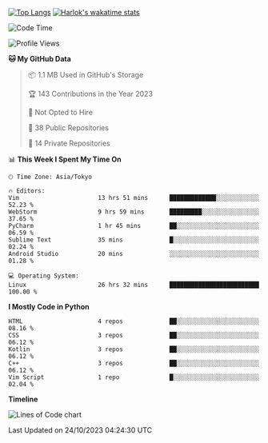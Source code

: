 [![Top Langs](https://github-readme-stats.vercel.app/api/top-langs/?username=remisiki&theme=dracula&layout=compact&hide=Jupyter%20Notebook,CSS,HTML&langs_count=10&exclude_repo=GMM-Demux-GUI)](https://github.com/anuraghazra/github-readme-stats)
[![Harlok's wakatime stats](https://github-readme-stats.vercel.app/api/wakatime?username=@remisiki&layout=compact&langs_count=10&hide=other,html,css,text,json,markdown,jupyter)](https://github.com/anuraghazra/github-readme-stats)
<!--START_SECTION:waka-->
![Code Time](http://img.shields.io/badge/Code%20Time-514%20hrs%2040%20mins-blue)

![Profile Views](http://img.shields.io/badge/Profile%20Views-10-blue)

**🐱 My GitHub Data** 

> 📦 1.1 MB Used in GitHub's Storage 
 > 
> 🏆 143 Contributions in the Year 2023
 > 
> 🚫 Not Opted to Hire
 > 
> 📜 38 Public Repositories 
 > 
> 🔑 14 Private Repositories 
 > 
📊 **This Week I Spent My Time On** 

```text
🕑︎ Time Zone: Asia/Tokyo

🔥 Editors: 
Vim                      13 hrs 51 mins      █████████████░░░░░░░░░░░░   52.23 % 
WebStorm                 9 hrs 59 mins       █████████░░░░░░░░░░░░░░░░   37.65 % 
PyCharm                  1 hr 45 mins        ██░░░░░░░░░░░░░░░░░░░░░░░   06.59 % 
Sublime Text             35 mins             █░░░░░░░░░░░░░░░░░░░░░░░░   02.24 % 
Android Studio           20 mins             ░░░░░░░░░░░░░░░░░░░░░░░░░   01.28 % 

💻 Operating System: 
Linux                    26 hrs 32 mins      █████████████████████████   100.00 % 
```

**I Mostly Code in Python** 

```text
HTML                     4 repos             ██░░░░░░░░░░░░░░░░░░░░░░░   08.16 % 
CSS                      3 repos             ██░░░░░░░░░░░░░░░░░░░░░░░   06.12 % 
Kotlin                   3 repos             ██░░░░░░░░░░░░░░░░░░░░░░░   06.12 % 
C++                      3 repos             ██░░░░░░░░░░░░░░░░░░░░░░░   06.12 % 
Vim Script               1 repo              █░░░░░░░░░░░░░░░░░░░░░░░░   02.04 % 
```



**Timeline**

![Lines of Code chart](https://raw.githubusercontent.com/remisiki/remisiki/master/assets/bar_graph.png)


 Last Updated on 24/10/2023 04:24:30 UTC
<!--END_SECTION:waka-->
